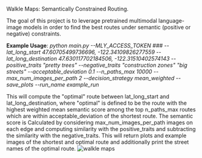 Walkle Maps: Semantically Constrained Routing.

The goal of this project is to leverage pretrained multimodal language-image models in order to find the best routes under semantic (positive or negative) constraints.

**Example Usage**: _python main.py --MLY_ACCESS_TOKEN ### --lat_long_start 47.60705499736696, -122.34109826277559 --lat_long_destination 47.630117702184506, -122.31510402574143 --positive_traits "pretty trees" --negative_traits "construction zones" "big streets" --acceptable_deviation 0.1 --n_paths_max 10000 --max_num_images_per_path 2 --decision_strategy mean_weighted --save_plots --run_name example_run_


This will compute the "optimal" route between lat_long_start and lat_long_destination, where "optimal" is defined to be the route with the highest weighted mean semantic score among the top n_paths_max routes which are within acceptable_deviation of the shortest route. The semantic score is Calculated by considering max_num_images_per_path images on each edge and computing similarity with the positive_traits and subtracting the similarity with the negative_traits. This will return plots and example images of the shortest and optimal route and additionally print the street names of the optimal route. 
![walkle maps](https://github.com/sashapersonxyz/Walkle-Maps/assets/156481390/836f620b-01c6-4d03-ac55-2f49269816ab)
